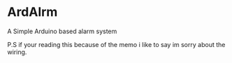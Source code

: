 # ArdAlrm
A Simple Arduino based alarm system

P.S if your reading this because of the memo i like to say im sorry about the wiring.
